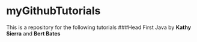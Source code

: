 myGithubTutorials
=================

This is a repository for the following tutorials
###Head First Java by **Kathy Sierra** and **Bert Bates**
